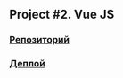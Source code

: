 ## Project #2. Vue JS

### [Репозиторий](https://github.com/Hehpheh/JS-Course-Project-2-Zakirova.git)


### [Деплой](https://js-course-project-2-zakirova-9e37pmhmj-hehpheh.vercel.app)
